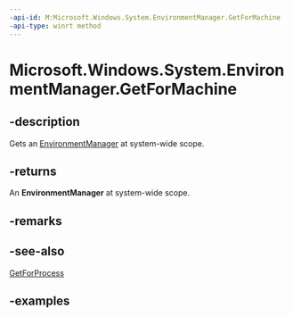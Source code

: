 ```yaml
---
-api-id: M:Microsoft.Windows.System.EnvironmentManager.GetForMachine
-api-type: winrt method
---
```


# Microsoft.Windows.System.EnvironmentManager.GetForMachine

<!--
public static Microsoft.Windows.System.EnvironmentManager GetForMachine ();
-->

## -description

Gets an [EnvironmentManager](environmentmanager.md) at system-wide scope.

## -returns

An **EnvironmentManager** at system-wide scope.

## -remarks

## -see-also

[GetForProcess](environmentmanager_getforprocess_1097299789.md)

## -examples
